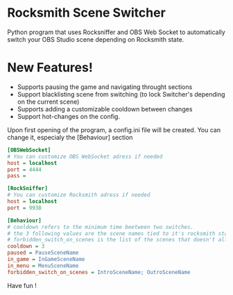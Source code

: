 # Rocksmith Scene Switcher

Python program that uses Rocksniffer and OBS Web Socket to automatically switch your OBS Studio scene depending on Rocksmith state.

# New Features!

  - Supports pausing the game and navigating throught sections
  - Support blacklisting scene from switching (to lock Switcher's depending on the current scene)
  - Supports adding a customizable cooldown between changes
  - Support hot-changes on the config.

Upon first opening of the program, a config.ini file will be created. You can change it, especialy the [Behaviour] section

```ini
[OBSWebSocket]
# You can customize OBS WebSocket adress if needed 
host = localhost
port = 4444
pass = 

[RockSniffer]
# You can customize Rocksmith adress if needed 
host = localhost
port = 9938

[Behaviour]
# cooldown refers to the minimum time beetween two switches. 
# the 3 following values are the scene names tied to it's rocksmith state 
# forbidden_switch_on_scenes is the list of the scenes that doesn't allow for automatic changes once inside
cooldown = 3
paused = PauseSceneName
in_game = InGameSceneName
in_menu = MenuSceneName
forbidden_switch_on_scenes = IntroSceneName; OutroSceneName
```

Have fun !
